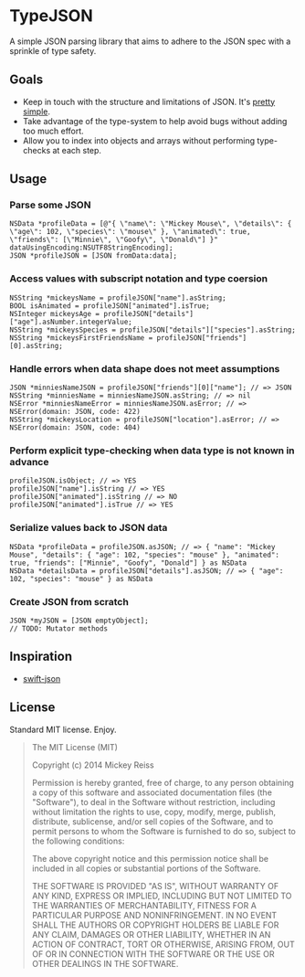# TypeJSON

A simple JSON parsing library that aims to adhere to the JSON spec with a sprinkle of type safety.

## Goals

* Keep in touch with the structure and limitations of JSON. It's [pretty simple](http://www.json.org/).
* Take advantage of the type-system to help avoid bugs without adding too much effort.
* Allow you to index into objects and arrays without performing type-checks at each step.

## Usage

### Parse some JSON

```objc
NSData *profileData = [@"{ \"name\": \"Mickey Mouse\", \"details\": { \"age\": 102, \"species\": \"mouse\" }, \"animated\": true, \"friends\": [\"Minnie\", \"Goofy\", \"Donald\"] }" dataUsingEncoding:NSUTF8StringEncoding];
JSON *profileJSON = [JSON fromData:data];
```

### Access values with subscript notation and type coersion

```objc
NSString *mickeysName = profileJSON["name"].asString;
BOOL isAnimated = profileJSON["animated"].isTrue;
NSInteger mickeysAge = profileJSON["details"]["age"].asNumber.integerValue;
NSString *mickeysSpecies = profileJSON["details"]["species"].asString;
NSString *mickeysFirstFriendsName = profileJSON["friends"][0].asString;
```

### Handle errors when data shape does not meet assumptions

```objc
JSON *minniesNameJSON = profileJSON["friends"][0]["name"]; // => JSON
NSString *minniesName = minniesNameJSON.asString; // => nil
NSError *minniesNameError = minniesNameJSON.asError; // => NSError(domain: JSON, code: 422)
NSString *mickeysLocation = profileJSON["location"].asError; // => NSError(domain: JSON, code: 404)
```

### Perform explicit type-checking when data type is not known in advance

```objc
profileJSON.isObject; // => YES
profileJSON["name"].isString // => YES
profileJSON["animated"].isString // => NO
profileJSON["animated"].isTrue // => YES
```

### Serialize values back to JSON data

```objc
NSData *profileData = profileJSON.asJSON; // => { "name": "Mickey Mouse", "details": { "age": 102, "species": "mouse" }, "animated": true, "friends": ["Minnie", "Goofy", "Donald"] } as NSData
NSData *detailsData = profileJSON["details"].asJSON; // => { "age": 102, "species": "mouse" } as NSData
```

### Create JSON from scratch

```objc
JSON *myJSON = [JSON emptyObject];
// TODO: Mutator methods
```

## Inspiration

* [swift-json](https://github.com/dankogai/swift-json/)

## License

Standard MIT license. Enjoy.

> The MIT License (MIT)
>
> Copyright (c) 2014 Mickey Reiss
>
> Permission is hereby granted, free of charge, to any person obtaining a copy
> of this software and associated documentation files (the "Software"), to deal
> in the Software without restriction, including without limitation the rights
> to use, copy, modify, merge, publish, distribute, sublicense, and/or sell
> copies of the Software, and to permit persons to whom the Software is
> furnished to do so, subject to the following conditions:
>
> The above copyright notice and this permission notice shall be included in all
> copies or substantial portions of the Software.
>
> THE SOFTWARE IS PROVIDED "AS IS", WITHOUT WARRANTY OF ANY KIND, EXPRESS OR
> IMPLIED, INCLUDING BUT NOT LIMITED TO THE WARRANTIES OF MERCHANTABILITY,
> FITNESS FOR A PARTICULAR PURPOSE AND NONINFRINGEMENT. IN NO EVENT SHALL THE
> AUTHORS OR COPYRIGHT HOLDERS BE LIABLE FOR ANY CLAIM, DAMAGES OR OTHER
> LIABILITY, WHETHER IN AN ACTION OF CONTRACT, TORT OR OTHERWISE, ARISING FROM,
> OUT OF OR IN CONNECTION WITH THE SOFTWARE OR THE USE OR OTHER DEALINGS IN THE
> SOFTWARE.
